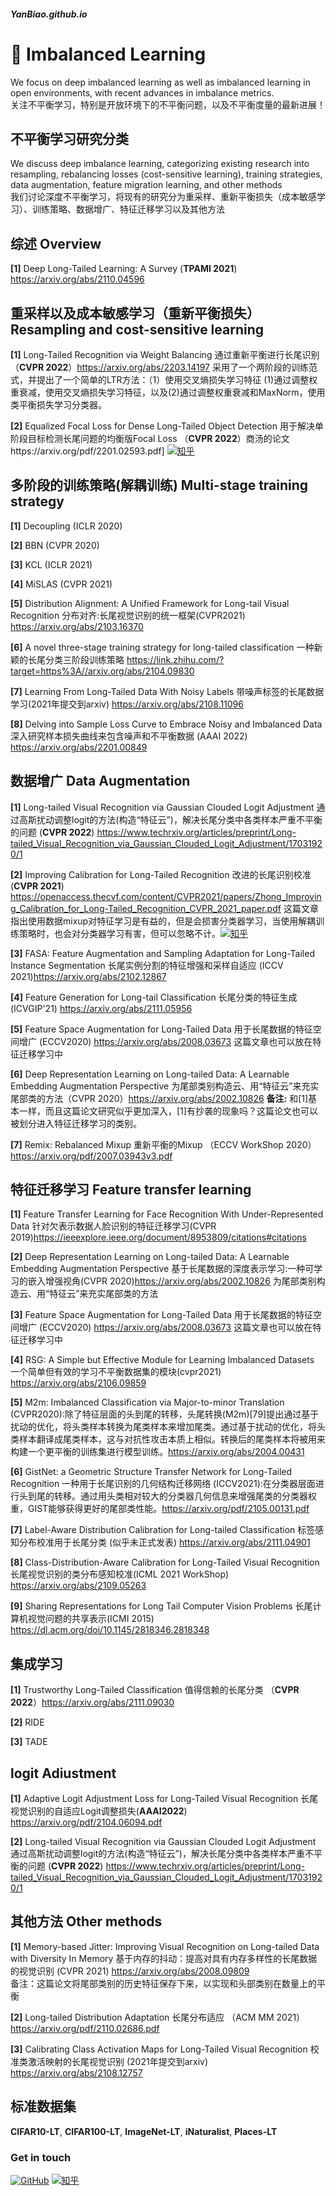 ##### YanBiao.github.io
# 👋 Imbalanced Learning
We focus on deep imbalanced learning as well as imbalanced learning in open environments, with recent advances in imbalance metrics.
<br />关注不平衡学习，特别是开放环境下的不平衡问题，以及不平衡度量的最新进展！

## 不平衡学习研究分类
We discuss deep imbalance learning, categorizing existing research into resampling, rebalancing losses (cost-sensitive learning), training strategies, data augmentation, feature migration learning, and other methods
<br />我们讨论深度不平衡学习，将现有的研究分为重采样、重新平衡损失（成本敏感学习）、训练策略、数据增广、特征迁移学习以及其他方法


## 综述 Overview
**[1]** Deep Long-Tailed Learning: A Survey (**TPAMI 2021**) https://arxiv.org/abs/2110.04596

## 重采样以及成本敏感学习（重新平衡损失） Resampling and cost-sensitive learning 
**[1]** Long-Tailed Recognition via Weight Balancing 通过重新平衡进行长尾识别（**CVPR 2022**）https://arxiv.org/abs/2203.14197 采用了一个两阶段的训练范式，并提出了一个简单的LTR方法：（1）使用交叉熵损失学习特征 (1)通过调整权重衰减，使用交叉熵损失学习特征，以及(2)通过调整权重衰减和MaxNorm，使用类平衡损失学习分类器。

**[2]** Equalized Focal Loss for Dense Long-Tailed Object Detection 用于解决单阶段目标检测长尾问题的均衡版Focal Loss （**CVPR 2022**）商汤的论文https://arxiv.org/pdf/2201.02593.pdf] [![知乎](https://img.shields.io/badge/知乎-white?logo=zhihu)](https://zhuanlan.zhihu.com/p/489606679)

## 多阶段的训练策略(解耦训练) Multi-stage training strategy
**[1]** Decoupling (ICLR 2020)

**[2]** BBN (CVPR 2020)

**[3]** KCL (ICLR 2021)

**[4]** MiSLAS (CVPR 2021)

**[5]** Distribution Alignment: A Unified Framework for Long-tail Visual Recognition 分布对齐:长尾视觉识别的统一框架(CVPR2021) https://arxiv.org/abs/2103.16370

**[6]** A novel three-stage training strategy for long-tailed classification 一种新颖的长尾分类三阶段训练策略 https://link.zhihu.com/?target=https%3A//arxiv.org/abs/2104.09830

**[7]** Learning From Long-Tailed Data With Noisy Labels 带噪声标签的长尾数据学习(2021年提交到arxiv) https://arxiv.org/abs/2108.11096

**[8]** Delving into Sample Loss Curve to Embrace Noisy and Imbalanced Data 深入研究样本损失曲线来包含噪声和不平衡数据 (AAAI 2022) https://arxiv.org/abs/2201.00849

## 数据增广 Data Augmentation
**[1]** Long-tailed Visual Recognition via Gaussian Clouded Logit Adjustment 通过高斯扰动调整logit的方法(构造“特征云”)，解决长尾分类中各类样本严重不平衡的问题 (**CVPR 2022**) https://www.techrxiv.org/articles/preprint/Long-tailed_Visual_Recognition_via_Gaussian_Clouded_Logit_Adjustment/17031920/1

**[2]** Improving Calibration for Long-Tailed Recognition 改进的长尾识别校准(**CVPR 2021**) https://openaccess.thecvf.com/content/CVPR2021/papers/Zhong_Improving_Calibration_for_Long-Tailed_Recognition_CVPR_2021_paper.pdf 这篇文章指出使用数据mixup对特征学习是有益的，但是会损害分类器学习，当使用解耦训练策略时，也会对分类器学习有害，但可以忽略不计。[![知乎](https://img.shields.io/badge/知乎-white?logo=zhihu)](https://zhuanlan.zhihu.com/p/419911014)

**[3]** FASA: Feature Augmentation and Sampling Adaptation for Long-Tailed Instance Segmentation 长尾实例分割的特征增强和采样自适应 (ICCV 2021)https://arxiv.org/abs/2102.12867

**[4]** Feature Generation for Long-tail Classification 长尾分类的特征生成 (ICVGIP'21) https://arxiv.org/abs/2111.05956

**[5]** Feature Space Augmentation for Long-Tailed Data 用于长尾数据的特征空间增广 (ECCV2020) https://arxiv.org/abs/2008.03673 这篇文章也可以放在特征迁移学习中

**[6]** Deep Representation Learning on Long-tailed Data: A Learnable Embedding Augmentation Perspective 为尾部类别构造云、用“特征云”来充实尾部类的方法（CVPR 2020）https://arxiv.org/abs/2002.10826 **备注:** 和[1]基本一样，而且这篇论文研究似乎更加深入，[1]有抄袭的现象吗？这篇论文也可以被划分进入特征迁移学习的类别。

**[7]** Remix: Rebalanced Mixup 重新平衡的Mixup （ECCV WorkShop 2020）https://arxiv.org/pdf/2007.03943v3.pdf

## 特征迁移学习 Feature transfer learning
**[1]** Feature Transfer Learning for Face Recognition With Under-Represented Data 针对欠表示数据人脸识别的特征迁移学习(CVPR 2019)https://ieeexplore.ieee.org/document/8953809/citations#citations

**[2]** Deep Representation Learning on Long-tailed Data: A Learnable Embedding Augmentation Perspective 基于长尾数据的深度表示学习:一种可学习的嵌入增强视角(CVPR  2020)https://arxiv.org/abs/2002.10826 为尾部类别构造云、用“特征云”来充实尾部类的方法

**[3]** Feature Space Augmentation for Long-Tailed Data 用于长尾数据的特征空间增广 (ECCV2020) https://arxiv.org/abs/2008.03673 这篇文章也可以放在特征迁移学习中

**[4]** RSG: A Simple but Effective Module for Learning Imbalanced Datasets 一个简单但有效的学习不平衡数据集的模块(cvpr2021) https://arxiv.org/abs/2106.09859

**[5]** M2m: Imbalanced Classification via Major-to-minor Translation (CVPR2020):除了特征层面的头到尾的转移，头尾转换(M2m)[79]提出通过基于扰动的优化，将头类样本转换为尾类样本来增加尾类。通过基于扰动的优化，将头类样本翻译成尾类样本，这与对抗性攻击本质上相似。转换后的尾类样本将被用来构建一个更平衡的训练集进行模型训练。https://arxiv.org/abs/2004.00431

**[6]** GistNet: a Geometric Structure Transfer Network for Long-Tailed Recognition  一种用于长尾识别的几何结构迁移网络 (ICCV2021):在分类器层面进行头到尾的转移。通过用头类相对较大的分类器几何信息来增强尾类的分类器权重，GIST能够获得更好的尾部类性能。https://arxiv.org/pdf/2105.00131.pdf

**[7]** Label-Aware Distribution Calibration for Long-tailed Classification 标签感知分布校准用于长尾分类 (似乎未正式发表) https://arxiv.org/abs/2111.04901

**[8]** Class-Distribution-Aware Calibration for Long-Tailed Visual Recognition 长尾视觉识别的类分布感知校准(ICML 2021 WorkShop) https://arxiv.org/abs/2109.05263

**[9]** Sharing Representations for Long Tail Computer Vision Problems 长尾计算机视觉问题的共享表示(ICMI 2015) https://dl.acm.org/doi/10.1145/2818346.2818348

## 集成学习 
**[1]** Trustworthy Long-Tailed Classification 值得信赖的长尾分类 （**CVPR 2022**）https://arxiv.org/abs/2111.09030

**[2]** RIDE

**[3]** TADE

## logit Adiustment
**[1]** Adaptive Logit Adjustment Loss for Long-Tailed Visual Recognition 长尾视觉识别的自适应Logit调整损失(**AAAI2022**) https://arxiv.org/pdf/2104.06094.pdf

**[2]** Long-tailed Visual Recognition via Gaussian Clouded Logit Adjustment 通过高斯扰动调整logit的方法(构造“特征云”)，解决长尾分类中各类样本严重不平衡的问题 (**CVPR 2022**) https://www.techrxiv.org/articles/preprint/Long-tailed_Visual_Recognition_via_Gaussian_Clouded_Logit_Adjustment/17031920/1

## 其他方法 Other methods
**[1]** Memory-based Jitter: Improving Visual Recognition on Long-tailed Data with Diversity In Memory 基于内存的抖动：提高对具有内存多样性的长尾数据的视觉识别 (CVPR 2021) https://arxiv.org/abs/2008.09809
<br />备注：这篇论文将尾部类别的历史特征保存下来，以实现和头部类别在数量上的平衡

**[2]** Long-tailed Distribution Adaptation 长尾分布适应 （ACM MM 2021）https://arxiv.org/pdf/2110.02686.pdf

**[3]** Calibrating Class Activation Maps for Long-Tailed Visual Recognition 校准类激活映射的长尾视觉识别 (2021年提交到arxiv) https://arxiv.org/abs/2108.12757

## 标准数据集
**CIFAR10-LT**, **CIFAR100-LT**, **ImageNet-LT**, **iNaturalist**, **Places-LT**

### Get in touch
[![GitHub](https://img.shields.io/badge/GitHub-grey?logo=github)](https://github.com/mayanbiao1234)
[![知乎](https://img.shields.io/badge/知乎-white?logo=zhihu)](https://www.zhihu.com/people/ma-yan-biao-73)



